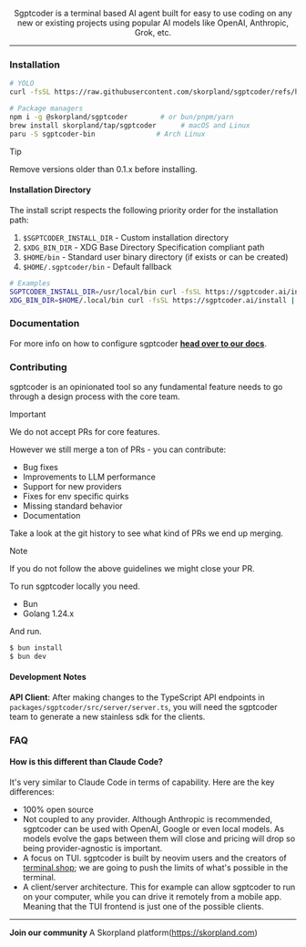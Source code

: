 <p align="center">Sgptcoder is a terminal based AI agent built for easy to use coding on any new or existing projects using popular AI models like OpenAI, Anthropic, Grok, etc.</p>

---

### Installation

```bash
# YOLO
curl -fsSL https://raw.githubusercontent.com/skorpland/sgptcoder/refs/heads/main/install | bash

# Package managers
npm i -g @skorpland/sgptcoder        # or bun/pnpm/yarn
brew install skorpland/tap/sgptcoder      # macOS and Linux
paru -S sgptcoder-bin               # Arch Linux
```

> [!TIP]
> Remove versions older than 0.1.x before installing.

#### Installation Directory

The install script respects the following priority order for the installation path:

1. `$SGPTCODER_INSTALL_DIR` - Custom installation directory
2. `$XDG_BIN_DIR` - XDG Base Directory Specification compliant path
3. `$HOME/bin` - Standard user binary directory (if exists or can be created)
4. `$HOME/.sgptcoder/bin` - Default fallback

```bash
# Examples
SGPTCODER_INSTALL_DIR=/usr/local/bin curl -fsSL https://sgptcoder.ai/install | bash
XDG_BIN_DIR=$HOME/.local/bin curl -fsSL https://sgptcoder.ai/install | bash
```

### Documentation

For more info on how to configure sgptcoder [**head over to our docs**](https://sgptcoder.ai/docs).

### Contributing

sgptcoder is an opinionated tool so any fundamental feature needs to go through a
design process with the core team.

> [!IMPORTANT]
> We do not accept PRs for core features.

However we still merge a ton of PRs - you can contribute:

- Bug fixes
- Improvements to LLM performance
- Support for new providers
- Fixes for env specific quirks
- Missing standard behavior
- Documentation

Take a look at the git history to see what kind of PRs we end up merging.

> [!NOTE]
> If you do not follow the above guidelines we might close your PR.

To run sgptcoder locally you need.

- Bun
- Golang 1.24.x

And run.

```bash
$ bun install
$ bun dev
```

#### Development Notes

**API Client**: After making changes to the TypeScript API endpoints in `packages/sgptcoder/src/server/server.ts`, you will need the sgptcoder team to generate a new stainless sdk for the clients.

### FAQ

#### How is this different than Claude Code?

It's very similar to Claude Code in terms of capability. Here are the key differences:

- 100% open source
- Not coupled to any provider. Although Anthropic is recommended, sgptcoder can be used with OpenAI, Google or even local models. As models evolve the gaps between them will close and pricing will drop so being provider-agnostic is important.
- A focus on TUI. sgptcoder is built by neovim users and the creators of [terminal.shop](https://terminal.shop); we are going to push the limits of what's possible in the terminal.
- A client/server architecture. This for example can allow sgptcoder to run on your computer, while you can drive it remotely from a mobile app. Meaning that the TUI frontend is just one of the possible clients.

---

**Join our community** A Skorpland platform(https://skorpland.com)

